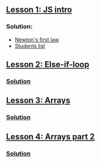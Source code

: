 ## [Lesson 1: JS intro](https://github.com/hillel-front-end/front-end-pro-2020-september/tree/master/lections/lection_1_Intro/homework)
### Solution:
* [Newton's first law](./hw1/newton.html)
* [Students list](./hw1/students.html)

## [Lesson 2: Else-if-loop](https://github.com/hillel-front-end/front-end-pro-2020-september/tree/master/lections/lection_2_if_else_loops/homework)
### [Solution](./hw2/js/main.js)

## [Lesson 3: Arrays](https://github.com/hillel-front-end/front-end-pro-2020-september/tree/master/lections/lection_3_loop%2Barray/homework)
### [Solution](./hw3/js/main.js)

## [Lesson 4: Arrays part 2](https://github.com/hillel-front-end/front-end-pro-2020-september/blob/master/lections/lection_4_arrays_two-dimensional/homework/README.md)
### [Solution](./hw4/js/main.js)

